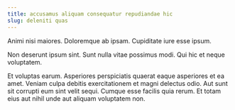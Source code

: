 ```yaml
---
title: accusamus aliquam consequatur repudiandae hic
slug: deleniti quas
---
```


Animi nisi maiores. Doloremque ab ipsam. Cupiditate iure esse ipsum.

Non deserunt ipsum sint. Sunt nulla vitae possimus modi. Qui hic et neque voluptatem.

Et voluptas earum. Asperiores perspiciatis quaerat eaque asperiores et ea amet. Veniam culpa debitis exercitationem et magni delectus odio. Aut sunt sit corrupti eum sint velit sequi. Cumque esse facilis quia rerum. Et totam eius aut nihil unde aut aliquam voluptatem non.
